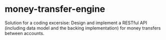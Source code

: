 # money-transfer-engine
Solution for a coding excersise: Design and implement a RESTful API (including data model and the backing implementation) for money transfers between accounts.
